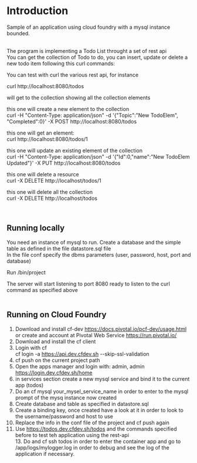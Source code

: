 # Introduction
Sample of an application using cloud foundry with a mysql instance bounded. </br></br>

The program is implementing a Todo List throught a set of rest api </br>
You can get the collection of Todo to do, you can insert, update or delete a new todo item following this curl commands:</br>

You can test with curl the various rest api, for instance</br>

curl http://localhost:8080/todos</br>

will get to the collection showing all the collection elements</br>

this one will create a new element to the collection</br>
curl -H "Content-Type: application/json" -d '{"Topic":"New TodoElem", "Completed":0}' -X POST http://localhost:8080/todos</br>

this one will get an element:</br>
curl http://localhost:8080/todos/1</br>

this one will update an existing element of the collection</br>
curl -H "Content-Type: application/json" -d '{"Id":0,"name":"New TodoElem Updated"}' -X PUT http://localhost:8080/todos</br>

this one will delete a resource</br>
curl -X DELETE http://localhost/todos/1</br>

this one will delete all the collection</br>
curl -X DELETE http://localhost/todos</br>

 </br>
 
## Running locally
 You need an instance of mysql to run. Create a database and the simple table as defined in the file datastore.sql file</br> 
 In the file conf specify the dbms parameters (user, password, host, port and database)</br> 
 
 Run /bin/project</br>  
 
 The server will start listening to port 8080 ready to listen to the curl command as specified above</br>
 </br>  
## Running on Cloud Foundry
1. Download and install cf-dev https://docs.pivotal.io/pcf-dev/usage.html or create and account at Pivotal Web Service https://run.pivotal.io/</br>
2. Download and install the cf client</br>
3. Login with cf </br>
   cf login -a https://api.dev.cfdev.sh --skip-ssl-validation </br>
4. cf push on the current project path </br>
5. Open the apps manager and login with: admin, admin </br> 
   https://login.dev.cfdev.sh/home   </br> 
6. in services section create a new mysql service and bind it to the current app (todos)</br> 
8. Do an cf mysql your_mysel_service_name in order to enter to the mysql prompt of the mysq instance now created</br>
9. Create database and table as specified in datastore.sql </br>
10. Create a binding key, once created have a look at it in order to look to the username/password and host to use</br> 
11. Replace the info in the conf file of the project and cf push again</br> 
12. Use https://todos.dev.cfdev.sh/todos and the commands specified before to test teh application using the rest-api </br> 13. Do and cf ssh todos in order to enter the container app and go to /app/logs/mylogger.log in order to debug and see the log of the application if necessary.
